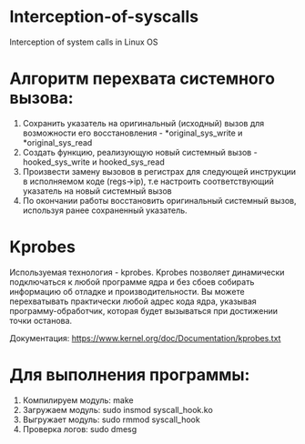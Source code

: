 # Interception-of-syscalls
Interception of system calls in Linux OS

# Алгоритм перехвата системного вызова:
1. Сохранить указатель на оригинальный (исходный) вызов для возможности его восстановления - *original_sys_write и *original_sys_read
2. Создать функцию, реализующую новый системный вызов - hooked_sys_write и hooked_sys_read
3. Произвести замену вызовов в регистрах для следующей инструкции в исполняемом коде (regs->ip), т.е настроить соответствующий указатель на новый системный вызов
4. По окончании работы восстановить оригинальный системный вызов, используя ранее сохраненный указатель.

# Kprobes
Используемая технология - kprobes. Kprobes позволяет динамически подключаться к любой программе ядра и без сбоев собирать информацию об отладке и производительности. Вы можете перехватывать практически любой адрес кода ядра, указывая программу-обработчик, которая будет вызываться при достижении точки останова.

Документация: https://www.kernel.org/doc/Documentation/kprobes.txt

# Для выполнения программы:
1. Компилируем модуль: make
2. Загружаем модуль: sudo insmod syscall_hook.ko
3. Выгружает модуль: sudo rmmod syscall_hook
4. Проверка логов: sudo dmesg
